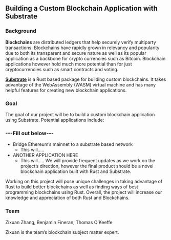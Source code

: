 ## Building a Custom Blockchain Application with Substrate
### Background
**Blockchains** are distributed ledgers that help securely verify multiparty transactions.  Blockchains have rapidly grown in relevancy and popularity due to both its transparent and secure nature as well as its popular application as a backbone for crypto currencies such as Bitcoin.  Blockchain applications however hold much more potential than for just cryptocurrencies such as smart contracts and voting.

[**Substrate**](https://www.parity.io/substrate/) is a Rust based package for building custom blockchains.  It takes advantage of the WebAssembly (WASM) virtual machine and has many helpful features for creating new blockchain applications.

### Goal
The goal of our project will be to build a custom blockchain application using Substrate.  Potential applications include:
### ---Fill out below---
* Bridge Ethereum’s mainnet to a substrate based network
  * This will…..
* ANOTHER APPLICATION HERE
  * This will…..
We will provide frequent updates as we work on the project’s direction, however the final product should be a novel blockchain application built with Rust and Substrate.

Working on this project will pose unique challenges in taking advantage of Rust to build better blockchains as well as finding ways of best programming blockchains using Rust.  Overall, the project will increase our knowledge and appreciation of both Rust and Blockchains.

### Team
Zixuan Zhang, Benjamin Fineran, Thomas O’Keeffe

Zixuan is the team’s blockchain subject matter expert.

